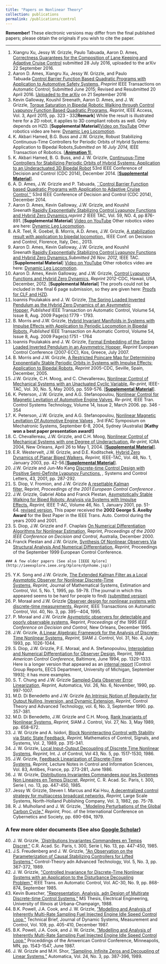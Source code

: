 ```yaml
---
title: "Papers on Nonlinear Theory"
collection: publications
permalink: /publications/control
---
```


**Remember!** These electronic versions may differ from the final published papers; please obtain the originals if you wish to cite the paper.

* * *

1.  Xiangru Xu, Jessy W. Grizzle, Paulo Tabuada, Aaron D. Ames, [Correctness Guarantees for the Composition of Lane Keeping and Adaptive Cruise Control](http://arxiv.org/abs/1609.06807) submitted 28 July 2016, uploaded to the arXiv 22 September 2016. 
2.  Aaron D. Ames, Xiangru Xu, Jessy W. Grizzle, and Paulo Tabuada [Control Barrier Function Based Quadratic Programs with Application to Automotive Safety Systems,](https://arxiv.org/abs/1609.06408) _Preprint_ IEEE Transactions on Automatic Control; Submitted June 2015; Revised and Resubmitted 20 April 2016. [Uploaded to the arXiv](http://arxiv.org/abs/1609.06408) on 21 September 2016
3.  Kevin Galloway, Koushil Sreenath, Aaron D. Ames, and J. W. Grizzle, [Torque Saturation in Bipedal Robotic Walking through Control Lyapunov Function Based Quadratic Programs,](papers/CLF_ConvexOptim.pdf) _Reprint_, IEEE Access, Vol. 3, April 2015, pp. 323 - 332**Remark**\] While the result is illustrated here for a 2D robot, it applies to 3D compliant robots as well. Only depends on HZD. \[**Supplemental Material**\][Video on YouTube](http://www.youtube.com/watch?v=rc1FSXpfrrM&list=UUMfDV8rkQqWhUwnTAYAq0tQ) Other robotics video are here: [Dynamic Leg Locomotion](http://www.youtube.com/user/DynamicLegLocomotion).
4.  K. Akbari Hamed, B.G. Buss and J.W. Grizzle, Robust Stabilizing Continuous-Time Controllers for Periodic Orbits of Hybrid Systems: Application to Bipedal Robots,_Submitted on 16 July 2014,_ IEEE Transaction of Robotics. [\[**Animation 1**\]](vids/TRO2014_AkbariHamedBussGrizzle_ATRIAS.mp4),
5.  K. Akbari Hamed, B. G. Buss, and J. W. Grizzle, [Continuous-Time Controllers for Stabilizing Periodic Orbits of Hybrid Systems: Application to an Underactuated 3D Bipedal Robot](papers/CDC_2014_BMI.pdf) 53rd IEEE Conference of Decision and Control (CDC 2014), December 2014. [\[**Supplemental Material**\]](papers/CDC_2014_BMI_Proofs.pdf).
6.  A. D. Ames, J.W. Grizzle and P. Tabuada, [\`\`Control Barrier Function based Quadratic Programs with Application to Adaptive Cruise Control,''](papers/CLF_QP_AdaptiveCruiseControl_final.pdf) 53rd IEEE Conference of Decision and Control (CDC 2014), December 2014.
7.  Aaron D. Ames, Kevin Galloway, J.W. Grizzle, and Koushil Sreenath [Rapidly Exponentially Stabilizing Control Lyapunov Functions and Hybrid Zero Dynamics,](papers/CFL_Robotics_2012TAC.pdf)_reprint 2_ IEEE TAC, Vol. 59, NO. 4, pp 876-891. \[**Supplemental Material**\] [Video on YouTube](http://www.youtube.com/watch?v=onOd7xWbGAk&list=UUMfDV8rkQqWhUwnTAYAq0tQ&index=1&feature=plpp_video) Other robotics video are here: [Dynamic Leg Locomotion](http://www.youtube.com/user/DynamicLegLocomotion).
8.  A.R. Teel, R. Goebel, B. Morris, A.D. Ames, J.W. Grizzle, [A stabilization result with application to bipedal locomotion,](papers/cdc2013-bipedal-clf.pdf), IEEE Conf. on Decision and Control, Florence, Italy, Dec., 2013.
9.  Aaron D. Ames, Kevin Galloway, J.W. Grizzle, and Koushil Sreenath [Rapidly Exponentially Stabilizing Control Lyapunov Functions and Hybrid Zero Dynamics,](papers/CFL_Robotics_2012TAC.pdf)_Submitted 26 Nov. 2012,_ IEEE TAC. \[**Supplemental Material**\] [Video on YouTube](http://www.youtube.com/watch?v=onOd7xWbGAk&list=UUMfDV8rkQqWhUwnTAYAq0tQ&index=1&feature=plpp_video) Other robotics video are here: [Dynamic Leg Locomotion](http://www.youtube.com/user/DynamicLegLocomotion).
10.  Aaron D. Ames, Kevin Galloway, and J.W. Grizzle, [Control Lyapunov Functions and Hybrid Zero Dynamics,](papers/CDC12_1692_FI.pdf) _Reprint_ 2012-CDC, Hawaii, USA, December, 2012. \[**Supplemental Material**\] The proofs could not be included in the final 6 page submission, so they are given here: [Proofs for CLF and HZD](papers/cdc_2012_agg_proofs_separate.pdf).
11.  Ioannis Poulakakis and J. W. Grizzle, [The Spring Loaded Inverted Pendulum as the Hybrid Zero Dynamics of an Asymmetric Hopper,](papers/poulakakis_grizzle_TAC_07.pdf) _Published_ IEEE Transaction on Automatic Control, Volume 54, Issue 8, Aug. 2009 Page(s):1779 - 1793.
12.  B. Morris and J.W. Grizzle, [Hybrid Invariant Manifolds in Systems with Impulse Effects with Application to Periodic Locomotion in Bipedal Robots,](papers/Morris_Grizzle_TAC_2007.pdf) _Published_ IEEE Transaction on Automatic Control, Volume 54, Issue 8, Aug. 2009 Page(s):1751 - 1764
13.  Ioannis Poulakakis and J. W. Grizzle, [Formal Embedding of the Spring Loaded Inverted Pendulum in an Asymmetric Hopper,](papers/ECC_07_poulakakis_grizzle.pdf) _Reprint_ European Control Conference (2007-ECC), Kos, Greece, July 2007.
14.  B. Morris and J.W. Grizzle, [A Restricted Poincare Map for Determining Exponentially Stable Periodic Orbits in Systems with Impulse Effects: Application to Bipedal Robots,](papers/CDC_2005_Morris_Grizzle.pdf) _Reprint_ 2005-CDC, Seville, Spain, December, 2005.
15.  J.W. Grizzle, C.H. Moog, and C. Chevallereau, [Nonlinear Control of Mechanical Systems with an Unactuated Cyclic Variable.](papers/minzerodyn.pdf) _Re-print,_ IEEE-TAC, Vol. 30, No. 5, May 2005, pp. 559-576. [\[**Supplemental Material**\]](Supplemental-Material-Nonlinear-Control-of-Mechanical-Systems-with-an-Unactuated-Cyclic-Variable.html).
16.  K. Peterson, J.W. Grizzle, and A.G. Stefanopoulou, [Nonlinear Control for Magnetic Levitation of Automotive Engine Valves](papers/Peterson04_cst.pdf), _Re-print,_ IEEE Tran. Control Systems Technology, Volume 14, Issue 2, March 2006. pp. 346 - 354
17.  K. Peterson, J.W. Grizzle, and A.G. Stefanopoulou, [Nonlinear Magnetic Levitation Of Automotive Engine Valves](papers/peterson_ifac_2004_conf.pdf) , 3rd IFAC Symposium on Mechatronic Systems, September 6-8, 2004, Sydney (Australia) **\[Kathy won a best paper presentation award!\]**
18.  C. Chevallereau, J.W. Grizzle, and C.H. Moog, [Nonlinear Control of Mechanical Systems with one Degree of Underactuation.](papers/chevallereau-icra04.pdf) _Re-print,_ ICRA 2004, New Orleans, April 26 to May 1, 2004. [\[**Supplemental Material**\]](Supplemental-Material-Nonlinear-Control-of-Mechanical-Systems-with-one-Degree-of-Underactuation.html).
19.  E.R. Westervelt, J.W. Grizzle, and D.E. Koditschek, [Hybrid Zero Dynamics of Planar Biped Walkers.](papers/hybrid_zdyn_TAC.pdf) _Reprint,_ IEEE-TAC, Vol. 48, No. 1, January 2003, pp. 42-56.[\[**Supplemental Material**\]](Hybrid-Zero-Dynamics-of-Planar-Biped-Robots-Supplemental-Material.html).
20.  J.W. Grizzle and Jun-Mo Kang [Discrete-time Control Design with Positive Semi-Definite Lyapunov Functions.](papers/clf_SCL.pdf) _,_ Systems and Control Letters, 43, 2001, pp. 287-292.
21.  S. Diop, V. Fromion, and J.W. Grizzle [A resettable Kalman filter,](papers/2001ecc_submitted.pdf) Reprint, _Proceedings of the 2001 European Control Conference_ .
22.  J.W. Grizzle, Gabriel Abba and Franck Plestan, [Asymptotically Stable Walking for Biped Robots: Analysis via Systems with Impulse Effects.](papers/biped.pdf) _Reprint,_ IEEE T-AC, Volume 46, No. 1, January 2001, pp. 51-64. [revised version.](papers/biped_rev.pdf) This paper received the **2002 George S. Axelby Award** for the Best Paper in the IEEE Trans. Auto. Control during the years 2000 and 2001.
23.  S. Diop, J.W. Grizzle and F. Chaplais [On Numerical Differentiation Algorithms for Nonlinear Estimation,](papers/numdiff_cdc00.pdf) Reprint, _Proceedings of the 2000 IEEE Conference on Decision and Control,_ Australia, December 2000.
24.  Franck Plestan and J.W. Grizzle, [Synthesis Of Nonlinear Observers Via Structural Analysis And Numerical Differentiation.](papers/ecc99.pdf) _Reprint,_ Proceedings of the September 1999 European Control Conference.
    
    ### A few older papers (See also [IEEE Xplore](http://ieeexplore.ieee.org/Xplore/dynhome.jsp))
    
25.  Y.K. Song and J.W. Grizzle, [The Extended Kalman Filter as a Local Asymptotic Observer for Nonlinear Discrete-Time Systems,](papers/ekf.pdf) _Reprint,_ Journal of Mathematical Systems, Estimation and Control, Vol. 5, No. 1, 1995, pp. 59-78. (The journal in which this appeared seems to be hard for people to find) [(submitted version)](papers/ekf_orig.pdf)
26.  P. Moraal and J.W. Grizzle [Observer design for nonlinear systems with discrete-time measurements,](papers/MoraalGrizzle1995TAC.pdf) _Reprint,_ IEEE Transactions on Automatic Control, Vol. 40, No. 3, pp. 395--404, 1995.
27.  P. Moraal and J.W. Grizzle [Asymptotic observers for detectable and poorly observable systems,](papers/Moraal_Grizzle_CDC95.pdf) Reprint, _Proceedings of the 1995 IEEE Conference on Decision and Control,_ New Orleans, December 1995.
28.  J.W. Grizzle, [A Linear Algebraic Framework for the Analysis of Discrete-Time Nonlinear Systems,](papers/LinAlgDiscreteTimeNLsystems.pdf) _Reprint,_ SIAM J. Control, Vol. 31, No. 4, July 1993, pp. 1026-1044.
29.  S. Diop, J.W. Grizzle, P.E. Moraal, and A. Stefanopoulou, [Interpolation and Numerical Differentiation for Observer Design](papers/numdiff_acc_mats.pdf), Reprint, _1994 American Control Conference,_ Baltimore, June 1994, pp. 1329-1333. Here is a longer version that appeared as an [internal report](papers/numdiff_internal_report1995.pdf) \[Control Group Reports, EECS Department, University of Michigan, September 1993\]; it has more examples.
30.  S. T. Chung and J.W. Grizzle [Sampled-Data Observer Error Linearization,](papers/ChungGrizzle1990.pdf) _Reprint,_ Automatica, Vol. 26, No. 6, November, 1990, pp. 997-1007.
31.  M.D. Di Benedetto and J.W. Grizzle [An Intrinsic Notion of Regularity for Output Nulling, Inversion, and Dynamic Extension,](papers/DiBenedettoGrizzle1990.pdf) _Reprint,_ Control Theory and Advanced Technology, vol. 6, No. 3, September 1990. pp. 357-381.
32.  M.D. Di Benedetto, J.W. Grizzle and C.H. Moog, [Rank Invariants of Nonlinear Systems,](papers/RankInvariantsSiam1989.pdf) _Reprint,_ SIAM J. Control, Vol. 27, No. 3, May 1989, pp. 658-672.
33.  J. W. Grizzle and A. Isidori, [Block Noninteracting Control with Stability via Static State Feedback,](papers/GrizzleIsidori1989.pdf) _Reprint,_ Mathematics of Control, Signals, and Systems, Vol. 2, 1989, pp. 315-341.
34.  J. W. Grizzle, [Local Input-Output Decoupling of Discrete Time Nonlinear Systems,](papers/GrizzleDecoupling1986.pdf) _Reprint,_ Int. J. of Control, Vol 43, No. 5, pp. 1517-1530, 1986.
35.  J.W. Grizzle, [Feedback Linearization of Discrete-Time Systems,](papers/FdbkLinearizationDiscreteTimeSystems1986.pdf) _Reprint,_ Lecture Notes in Control and Information Sciences, Vol. 83, Antibes, France, pp. 273-281, June 1986.
36.  J. W. Grizzle, [Distributions Invariantes Commandees pour les Systemes Non Lineaires en Temps Discret,](papers/GrizzleDistInv1985.pdf) _Reprint,_ C. R. Acad. Sc. Paris, t. 300, Serie I, no. 13, pp. 447-450, 1985.
37.  Jessy W. Grizzle, Steven I. Marcus and Kai Hsu, [A decentralized control strategy for multiaccess broadcast networks,](papers/DecentralizedMultiaccess.pdf) _Reprint,_ Large Scale Systems, North-Holland Publishing Company, Vol. 3, 1982, pp. 75-78.
38.  R. J. Mulholland and J. W. Grizzle, [\`\`Modeling Perturbations of the Global Carbon Cycle,"](papers/GlobalCarbonCycle1979.pdf) _Reprint,_ Proc. of the International Conference on Cybernetics and Society, pp. 690-694, 1979.

### A few more older documents (See also [Google Scholar](https://scholar.google.com/citations?hl=en&user=heYuqBkAAAAJ))

40.  J. W. Grizzle, [\`Distributions Invariantes Commandees en Temps Discret,"](papers/AutomatiqueTheoriqueFrench1985.pdf) C.R. Acad. Sc. Paris, t. 300, Serie I, No. 13, pp. 447-450, 1985.
41.  J.S. Freudenberg and J. W. Grizzle, ["An Observation on the Parameterization of Causal Stabilizing Controllers for Lifted Systems,"](papers/ObservationParameterizatioinCausualStabilizingControllersLiftedSystems1989.pdf) Control-Theory adn Advanced Technology, Vol. 5, No. 3, pp. 367-372, 1989.
42.  J. W. Grizzle, ["Controlled Invariance for Discrete-Time Nonlinear Systems with an Application to the Disturbance Decoupling Problem,"](papers/ControlledInvarianceDiscreteTime.pdf) IEEE Trans. on Automatic Control, Vol. AC-30, No. 9, pp. 868-874, September 1985.
43.  Kevin Buescher, ["Representation, Analysis, adn Design of Multirate Discrete-time Control Systems,"](papers/ThesisKevinBuescher1986.pdf) MS Thesis, Electrical Engineering, University of Illinois at Urbana-Champaign, 1988.
44.  B.K. Powell, J.A. Cook, and J. W. Grizzle, ["Modelling and Analysis of Inherently Multi-Rate Sampling Fuel Injected Engine Idle Speed Control Loop,"](papers/TechnicalBriefs1987.pdf) Technical Brief, Journal of Dynamic Systems, Measurement and Control, Vol. 109, pp. 405-410, December 1987.
45.  B.K. Powell, J.A. Cook, and J. W. Grizzle, ["Modelling and Analysis of Inherently Multi-Rate Sampling Fuel Injected Engine Idle Speed Control Loop,"](papers/MultirateIdleSpeed.pdf) Proceddings of the Amwerican Control Conference, Minneapolis, MN, pp. 1543-1547, June 1987.
46.  J. W. Grizzle and M.H. Shor, ["Sampling, Infinite Zeros and Decoupling of Linear Systems,"](papers/SamplingInfiniteZerosDecouplingLinearSystems1988.pdf) Automatica, Vol. 24, No. 3, pp. 387-396, 1989.